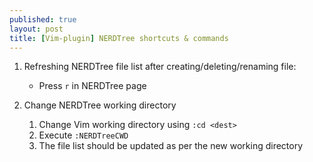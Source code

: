 ```yaml
---
published: true
layout: post
title: [Vim-plugin] NERDTree shortcuts & commands
---
```


1.  Refreshing NERDTree file list after creating/deleting/renaming file:
    - Press `r` in NERDTree page

2.  Change NERDTree working directory
    1. Change Vim working directory using `:cd <dest>`
    2. Execute `:NERDTreeCWD`
    3. The file list should be updated as per the new working directory
